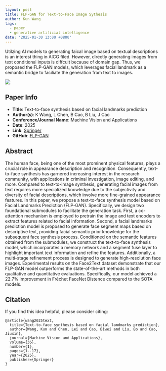 ```yaml
---
layout: post
title: FLP-GAN for Text-to-Face Image Sythesis
author: Kun Wang
tags:
  - paper
  - generative artificial intelligence
date: '2025-01-30 13:00 +0800'
---
```


Utilzing AI models to generating faical image based on textual descriptions is an interest thing in AICG filed. However, directly generating images from text conditional inputs is diffcult because of domain gap. Thus, we proposed the FLP-GAN models, which leverages facial landmark as a semantic bridge to faciliate the generation from text to images.

![]({{site.baseurl}}/assets/flpgan1.png)

## Paper Info
- **Title**: Text-to-face synthesis based on facial landmarks prediction
- **Author(s)**: K Wang, L Chen, B Cao, B Liu, J Cao 
- **Conference/Journal Name**: Machine Vision and Applications
- **Date**: 2025
- **Link**: [Springer](https://link.springer.com/article/10.1007/s00138-024-01624-1)
- **GitHub**: [FLP-GAN](https://github.com/KennCoder7/FLP-GAN)
  
## Abstract
The human face, being one of the most prominent physical features, plays a crucial role in appearance description and recognition. Consequently, text-to-face synthesis has garnered increasing interest in the research community, with applications in criminal investigation, image editing, and more. Compared to text-to-image synthesis, generating facial images from text requires more specialized knowledge due to the subjectivity and diversity of facial descriptions, which involve more fine-grained appearance features. In this paper, we propose a text-to-face synthesis model based on Facial Landmarks Prediction (FLP-GAN). Specifically, we design two foundational submodules to facilitate the generation task. First, a co-attention mechanism is employed to pretrain the image and text encoders to extract features related to facial information. Second, a facial landmarks prediction model is proposed to generate face segment maps based on descriptive text, providing facial semantic prior knowledge for the subsequent face synthesis process. Conditioned on the semantic features obtained from the submodules, we construct the text-to-face synthesis model, which incorporates a memory network and a segment fuse layer to highlight important text information and refine the features. Additionally, a multi-stage refinement process is designed to generate high-resolution face images. Experimental results on the Face2Text dataset demonstrate that our FLP-GAN model outperforms the state-of-the-art methods in both qualitative and quantitative evaluations. Specifically, our model achieved a 22.7% improvement in Fréchet FaceNet Distence compared to the SOTA models.

## Citation
If you find this idea helpful, please consider citing:
```
@article{wang2025text,
  title={Text-to-face synthesis based on facial landmarks prediction},
  author={Wang, Kun and Chen, Lei and Cao, Biwei and Liu, Bo and Cao, Jiuxin},
  journal={Machine Vision and Applications},
  volume={36},
  number={1},
  pages={1--17},
  year={2025},
  publisher={Springer}
}
```
